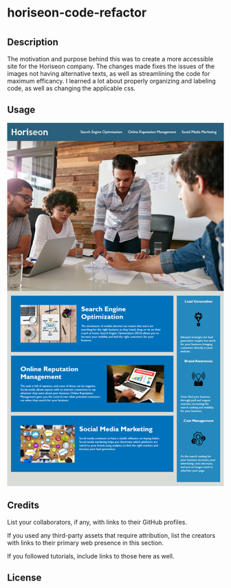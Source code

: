 # horiseon-code-refactor

# <Horiseon-Refractor>

## Description

The motivation and purpose behind this was to create a more accessible site for the Horiseon company. The changes made fixes the issues of the images not having alternative texts, as well as streamlining the code for maximum efficancy. I learned a lot about properly organizing and labeling code, as well as changing the applicable css.

## Usage

![screenshot of the horiseon site](./assets/images/homework-demo.png)

## Credits

List your collaborators, if any, with links to their GitHub profiles.

If you used any third-party assets that require attribution, list the creators with links to their primary web presence in this section.

If you followed tutorials, include links to those here as well.

## License

